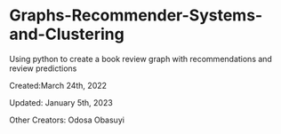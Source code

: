 # Graphs-Recommender-Systems-and-Clustering
Using python to create a book review graph with recommendations and review predictions


Created:March 24th, 2022

Updated: January 5th, 2023

Other Creators: Odosa Obasuyi
